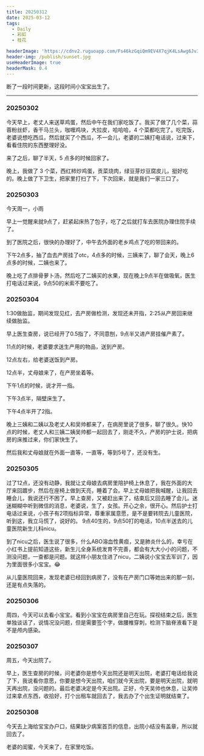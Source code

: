 ```yaml
---
title: 20250312
date: 2025-03-12
tags:
  - Daily
  - 彩虹
  - 桂花

headerImage: 'https://cdnv2.ruguoapp.com/Fs46kzGqiQm9EV4X7qjK4LsAwg6Jv3.jpg'
header-img: /publish/sunset.jpg
useHeaderImage: true
headerMask: 0.4
---
```


断了一段时间更新，这段时间小宝宝出生了。

---

### 20250302

今天早上，老丈人来送草鸡蛋，然后中午在我们家吃饭了。我买了做了几个菜，蒜蓉粉丝虾，香干马兰头，咖喱鸡块，大拉皮，哈哈哈，4 个菜都吃完了。吃完饭，老婆说想吃西瓜，然后就买了个西瓜，不一会儿，老婆的二姨打电话说，过来下，看看住院的东西整理好没。

来了之后，聊了半天，5 点多的时候回家了。

晚上，我做了 3 个菜，西红柿炒鸡蛋，贡菜烧肉，绿豆芽炒豆腐皮儿，挺好吃的。晚上做了下卫生，把家里打扫了下，下次回来，就是我们一家三口了。



### **20250303**

今天周一，小雨

早上一觉醒来就9点了，赶紧起床热了包子，吃了之后就打车去医院办理住院手续了。

到了医院之后，很快的办理好了，中午去外面的老乡鸡点了吃的带回来的。

下午2点多，抽了血去产房挂了otc，4点多的时候，三姨来了，聊了会天，晚上6点多的时候，二姨也来了。

晚上吃了点排骨萝卜汤，然后吃了二姨买的水果，现在晚上9点半在做吸氧，医生打电话过来说，9点50的米索不要吃了。



### **20250304**

1:30做胎监，期间发现见红，去产房做检测，发现还未开指，2:25从产房回来继续做胎监。

早上医生查房，说已经开了0.5指了，不同意刨，9点半又进产房挂催产素了。

11点的时候，老婆要求送生产用的物品，送到产房。

12点左右，给老婆送饭到产房。

12点半，丈母娘来了，在产房坐着等。

下午1点的时候，说才开一指。

下午3点半，隔壁床生了。

下午4点半开了2指。

晚上三姨和二姨以及老丈人和吴帅都来了，在病房里说了很多，聊了很久。快10点的时候，老丈人和三姨二姨吴帅都一起回去了，刚走不久，产房的护士说，把病房的床推过来，你们家快生了。

然后我和丈母娘就在外面一直等，一直等，等到5号了，还没有生。



### **20250305**

过了12点，还没有动静，我就让丈母娘去病房里陪护椅上休息了，我在外面的大厅来回踱步，然后在座椅上做到天亮，睡着了会。早上丈母娘把我喊醒，让我回去睡会儿，我说还行不困了。早上查房，又被赶出来了，结束后又回去睡了会儿。迷迷糊糊中听到微信的消息，老婆说，生了，女孩。开心之余，很开心。然后护士打电话过来说，小孩子有2项指标异常，尊重家属意愿，是不是要转院去儿童医院，听到这，我立马慌了，说好的。 9点40生的，9点50打的电话，10点半送去的儿童医院新生儿科nicu。

到了nicu之后，医生说了很多，什么ABO溶血性黄疸，又是肺炎什么的，幸亏在小红书上提前知道这些，新生儿全身系统发育不完善，都会有大大小小的问题，不测没问题，一查都是问题。就这样小朋友住进了nicu，二姨说小宝宝去军训了，因为里面很多小宝宝。😂

从儿童医院回来，发现老婆已经回到病房了，没有在产房门口等她出来的那一刻，还是有点失落的。

### **20250306**

周四，今天可以去看小宝宝。看到小宝宝在病房里自己在玩。探视结束之后，医生单独谈话了，说情况没问题，但是需要签个字，做腰椎穿刺，检测下脑脊液看下是不是颅内感染。

### **20250307**

周五，今天出院了。

早上，医生查房的时候，问老婆你是想今天出院还是明天出院，老婆打电话给我说了下，我说看你意愿，你要是想今天出院，咱们就今天出院，要是明天出院，就明天再出院，没问题的。最后老婆决定是今天出院。正好，今天吴帅也休息，让吴帅过来拿点东西，收拾好，打个出租车就回去了，我去办了个出生证明就结束了。

### **20250308**

今天去上海给宝宝办户口，结果缺少病案首页的信息，出院小结没有盖章，所以就回去了。

老婆的闺蜜，今天来了，在家里吃饭。
